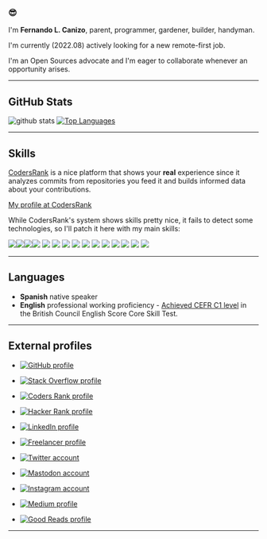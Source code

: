 ### 😎

I'm **Fernando L. Canizo**, parent, programmer, gardener, builder, handyman.

I'm currently (2022.08) actively looking for a new remote-first job.

I'm an Open Sources advocate and I'm eager to collaborate whenever an opportunity arises.

---

## GitHub Stats

![github stats](https://github-readme-stats.vercel.app/api?username=fernandocanizo&count_private=true&show_icons=true&theme=prussian&include_all_commits=true)
[![Top Languages](https://github-readme-stats.vercel.app/api/top-langs/?username=fernandocanizo&count_private=true&show_icons=true&theme=cobalt)](https://github.com/anuraghazra/github-readme-stats)


---

## Skills

[CodersRank](https://codersrank.io/) is a nice platform that shows your **real** experience since it analyzes commits from repositories you feed it and builds informed data about your contributions.

[My profile at CodersRank](https://profile.codersrank.io/user/fernandocanizo)

While CodersRank's system shows skills pretty nice, it fails to detect some technologies, so I'll patch it here with my main skills:

<p>
  <img src="https://img.shields.io/badge/javascript-ffff00?logo=javascript&logoColor=black&style=for-the-badge" style="float:left" />
  <img src="https://img.shields.io/badge/node.js-026e00?logo=node.js&logoColor=black&style=for-the-badge" style="float:left" />
  <img src="https://img.shields.io/badge/postgresql-336791?logo=postgresql&logoColor=black&style=for-the-badge" style="float:left" />
  <img src="https://img.shields.io/badge/html-e14d25?logo=html5&logoColor=black&style=for-the-badge" />
  <img src="https://img.shields.io/badge/css-2864e9?logo=css3&logoColor=black&style=for-the-badge" />
  <img src="https://img.shields.io/badge/express.js-eeeeee?logo=express&logoColor=black&style=for-the-badge" />
  <img src="https://img.shields.io/badge/bash-72a824?logo=gnu-bash&logoColor=black&style=for-the-badge" />
  <img src="https://img.shields.io/badge/docker-2496ed?logo=docker&logoColor=black&style=for-the-badge" />
  <img src="https://img.shields.io/badge/aws-232f3e?logo=amazon-https://github.com/fernandocanizo/fernandocanizoaws&logoColor=black&style=for-the-badge" />
  <img src="https://img.shields.io/badge/jest-C21325?logo=jest&logoColor=black&style=for-the-badge" />
  <img src="https://img.shields.io/badge/leaflet-199900?logo=leaflet&logoColor=black&style=for-the-badge" />
  <img src="https://img.shields.io/badge/mapbox-000000?logo=mapbox&logoColor=white&style=for-the-badge" />
  <img src="https://img.shields.io/badge/json-aeaeae?logo=json&logoColor=black&style=for-the-badge" />
  <img src="https://img.shields.io/badge/jwt-d935ff?logo=json-web-tokens&logoColor=black&style=for-the-badge" />
  <img src="https://img.shields.io/badge/git-f05032?logo=git&logoColor=black&style=for-the-badge" />
</p>

---

## Languages

- **Spanish** native speaker
- **English** professional working proficiency - [Achieved CEFR C1 level](https://api2.englishscore.com/verify/4456a02f) in the British Council English Score Core Skill Test.

---

## External profiles

- <a href="https://github.com/fernandocanizo/">
  <img
    alt="GitHub profile"
    src="https://img.shields.io/badge/github-181717?logo=github&logoColor=white&style=for-the-badge"
  />
</a>

- <a href="https://stackoverflow.com/users/978452/flc">
  <img
    alt="Stack Overflow profile"
    src="https://img.shields.io/badge/stackoverflow-fe7a16?logo=stackoverflow&logoColor=white&style=for-the-badge"
  />
</a>

- <a href="https://profile.codersrank.io/user/fernandocanizo">
  <img
    alt="Coders Rank profile"
    src="https://img.shields.io/badge/codersrank-67a4ac?logo=codersrank&logoColor=white&style=for-the-badge"
  />
</a>

- <a href="https://www.hackerrank.com/FernandoCanizo">
  <img
    alt="Hacker Rank profile"
    src="https://img.shields.io/badge/hackerrank-2ec866?logo=hackerrank&logoColor=white&style=for-the-badge"
  />
</a>

- <a href="https://www.linkedin.com/in/fernando-canizo/">
  <img
    alt="LinkedIn profile"
    src="https://img.shields.io/badge/linkedin-0077b5?logo=linkedin&logoColor=white&style=for-the-badge"
  />
</a>

- <a href="http://www.freelancer.com/u/FernandoCanizo.html">
  <img
    alt="Freelancer profile"
    src="https://img.shields.io/badge/freelancer-29b2fe?logo=freelancer&logoColor=white&style=for-the-badge"
  />
</a>

- <a href="https://twitter.com/fcanizo">
  <img
    alt="Twitter account"
    src="https://img.shields.io/badge/twitter-1da1f2?logo=twitter&logoColor=white&style=for-the-badge"
  />
</a>

- <a href="https://hachyderm.io/@fcanizo" rel="me">
  <img
    alt="Mastodon account"
    src="https://img.shields.io/badge/mastodon-1da1f2?logo=mastodon&logoColor=blue&style=for-the-badge&color=black"
  />
 </a>

- <a href="https://www.instagram.com/ferlucamza/">
  <img
    alt="Instagram account"
    src="https://img.shields.io/badge/instagram-e4405f?logo=instagram&logoColor=white&style=for-the-badge"
  />
</a>

- <a href="https://medium.com/@fernandocanizo">
  <img
    alt="Medium profile"
    src="https://img.shields.io/badge/medium-12100e?logo=medium&logoColor=white&style=for-the-badge"
  />
</a>

- <a href="https://www.goodreads.com/user/show/63375606-fernando-canizo">
  <img
    alt="Good Reads profile"
    src="https://img.shields.io/badge/goodreads-372213?logo=goodreads&logoColor=white&style=for-the-badge"
  />
</a>

---
